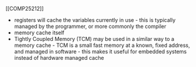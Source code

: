 [[COMP25212]]

- registers will cache the variables currently in use - this is typically managed by the programmer, or more commonly the compiler
- memory cache itself
- Tightly Coupled Memory (TCM) may be used in a similar way to a memory cache - TCM is a small fast memory at a known, fixed address, and managed in software - this makes it useful for embedded systems instead of hardware managed cache
